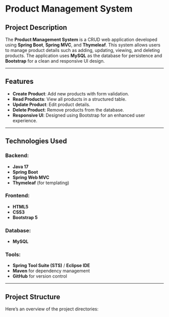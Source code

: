 # Product Management System

## Project Description
The **Product Management System** is a CRUD web application developed using **Spring Boot**, **Spring MVC**, and **Thymeleaf**. This system allows users to manage product details such as adding, updating, viewing, and deleting products. The application uses **MySQL** as the database for persistence and **Bootstrap** for a clean and responsive UI design.

---

## Features
- **Create Product**: Add new products with form validation.
- **Read Products**: View all products in a structured table.
- **Update Product**: Edit product details.
- **Delete Product**: Remove products from the database.
- **Responsive UI**: Designed using Bootstrap for an enhanced user experience.

---

## Technologies Used
### Backend:
- **Java 17**
- **Spring Boot**
- **Spring Web MVC**
- **Thymeleaf** (for templating)

### Frontend:
- **HTML5**
- **CSS3**
- **Bootstrap 5**

### Database:
- **MySQL**

### Tools:
- **Spring Tool Suite (STS)** / **Eclipse IDE**
- **Maven** for dependency management
- **GitHub** for version control

---

## Project Structure
Here’s an overview of the project directories:

